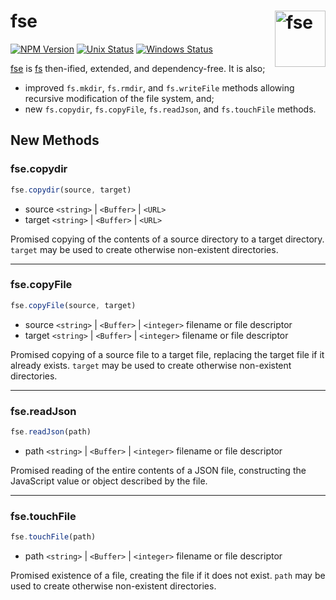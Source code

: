# fse [<img src="https://cdn.worldvectorlogo.com/logos/nodejs-icon.svg" alt="fse" width="81" height="90" align="right">][fse]

[![NPM Version][npm-img]][npm-url]
[![Unix Status][cli-img]][cli-url]
[![Windows Status][win-img]][win-url]

[fse] is [fs] then-ified, extended, and dependency-free. It is also;

- improved `fs.mkdir`, `fs.rmdir`,  and `fs.writeFile` methods allowing
  recursive modification of the file system, and;
- new `fs.copydir`, `fs.copyFile`, `fs.readJson`, and `fs.touchFile` methods.

## New Methods

### fse.copydir

```js
fse.copydir(source, target)
```

- source `<string>` | `<Buffer>` | `<URL>`
- target `<string>` | `<Buffer>` | `<URL>`

Promised copying of the contents of a source directory to a target directory.
`target` may be used to create otherwise non-existent directories.

---

### fse.copyFile

```js
fse.copyFile(source, target)
```

- source `<string>` | `<Buffer>` | `<integer>` filename or file descriptor
- target `<string>` | `<Buffer>` | `<integer>` filename or file descriptor

Promised copying of a source file to a target file, replacing the target file
if it already exists. `target` may be used to create otherwise non-existent
directories.

---

### fse.readJson

```js
fse.readJson(path)
```

- path `<string>` | `<Buffer>` | `<integer>` filename or file descriptor

Promised reading of the entire contents of a JSON file, constructing the
JavaScript value or object described by the file.

---

### fse.touchFile

```js
fse.touchFile(path)
```

- path `<string>` | `<Buffer>` | `<integer>` filename or file descriptor

Promised existence of a file, creating the file if it does not exist. `path`
may be used to create otherwise non-existent directories.

[fse]: https://github.com/jonathantneal/fse
[fs]: https://nodejs.org/api/fs.html

[npm-url]: https://www.npmjs.com/package/fse
[npm-img]: https://img.shields.io/npm/v/fse.svg
[cli-url]: https://travis-ci.org/jonathantneal/fse
[cli-img]: https://img.shields.io/travis/jonathantneal/fse.svg
[win-url]: https://ci.appveyor.com/project/jonathantneal/fse
[win-img]: https://img.shields.io/appveyor/ci/jonathantneal/fse.svg
